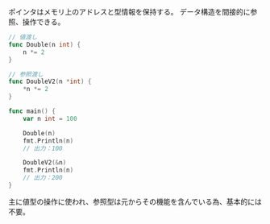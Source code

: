 ポインタはメモリ上のアドレスと型情報を保持する。
データ構造を間接的に参照、操作できる。
```go
// 値渡し
func Double(n int) {
	n *= 2
}

// 参照渡し
func DoubleV2(n *int) {
	*n *= 2
}

func main() {
	var n int = 100

	Double(n)
	fmt.Println(n)
	// 出力：100

	DoubleV2(&n)
	fmt.Println(n)
	// 出力：200
}
```
主に値型の操作に使われ、参照型は元からその機能を含んでいる為、基本的には不要。

